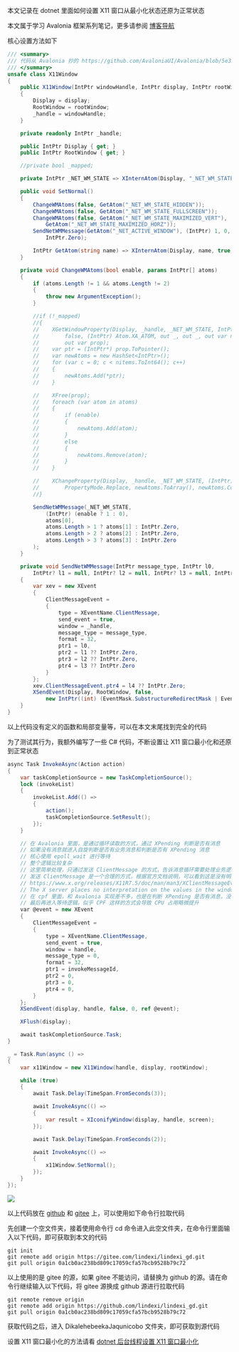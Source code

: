 本文记录在 dotnet 里面如何设置 X11 窗口从最小化状态还原为正常状态

<!--more-->


<!-- CreateTime:2024/05/17 07:23:45 -->

<!-- 发布 -->
<!-- 博客 -->

本文属于学习 Avalonia 框架系列笔记，更多请参阅 [博客导航](https://blog.lindexi.com/post/%E5%8D%9A%E5%AE%A2%E5%AF%BC%E8%88%AA.html )

核心设置方法如下

```csharp
/// <summary>
/// 代码从 Avalonia 抄的 https://github.com/AvaloniaUI/Avalonia/blob/5e323b8fb1e2ca36550ca6fe678e487ff936d8bf/src/Avalonia.X11/X11Window.cs#L692
/// </summary>
unsafe class X11Window
{
    public X11Window(IntPtr windowHandle, IntPtr display, IntPtr rootWindow)
    {
        Display = display;
        RootWindow = rootWindow;
        _handle = windowHandle;
    }

    private readonly IntPtr _handle;

    public IntPtr Display { get; }
    public IntPtr RootWindow { get; }

    //private bool _mapped;

    private IntPtr _NET_WM_STATE => XInternAtom(Display, "_NET_WM_STATE", true);

    public void SetNormal()
    {
        ChangeWMAtoms(false, GetAtom("_NET_WM_STATE_HIDDEN"));
        ChangeWMAtoms(false, GetAtom("_NET_WM_STATE_FULLSCREEN"));
        ChangeWMAtoms(false, GetAtom("_NET_WM_STATE_MAXIMIZED_VERT"),
            GetAtom("_NET_WM_STATE_MAXIMIZED_HORZ"));
        SendNetWMMessage(GetAtom("_NET_ACTIVE_WINDOW"), (IntPtr) 1, 0,
            IntPtr.Zero);

        IntPtr GetAtom(string name) => XInternAtom(Display, name, true);
    }

    private void ChangeWMAtoms(bool enable, params IntPtr[] atoms)
    {
        if (atoms.Length != 1 && atoms.Length != 2)
        {
            throw new ArgumentException();
        }

        //if (!_mapped)
        //{
        //    XGetWindowProperty(Display, _handle, _NET_WM_STATE, IntPtr.Zero, new IntPtr(256),
        //        false, (IntPtr) Atom.XA_ATOM, out _, out _, out var nitems, out _,
        //        out var prop);
        //    var ptr = (IntPtr*) prop.ToPointer();
        //    var newAtoms = new HashSet<IntPtr>();
        //    for (var c = 0; c < nitems.ToInt64(); c++)
        //    {
        //        newAtoms.Add(*ptr);
        //    }

        //    XFree(prop);
        //    foreach (var atom in atoms)
        //    {
        //        if (enable)
        //        {
        //            newAtoms.Add(atom);
        //        }
        //        else
        //        {
        //            newAtoms.Remove(atom);
        //        }
        //    }

        //    XChangeProperty(Display, _handle, _NET_WM_STATE, (IntPtr) Atom.XA_ATOM, 32,
        //        PropertyMode.Replace, newAtoms.ToArray(), newAtoms.Count);
        //}

        SendNetWMMessage(_NET_WM_STATE,
            (IntPtr) (enable ? 1 : 0),
            atoms[0],
            atoms.Length > 1 ? atoms[1] : IntPtr.Zero,
            atoms.Length > 2 ? atoms[2] : IntPtr.Zero,
            atoms.Length > 3 ? atoms[3] : IntPtr.Zero
        );
    }

    private void SendNetWMMessage(IntPtr message_type, IntPtr l0,
        IntPtr? l1 = null, IntPtr? l2 = null, IntPtr? l3 = null, IntPtr? l4 = null)
    {
        var xev = new XEvent
        {
            ClientMessageEvent =
            {
                type = XEventName.ClientMessage,
                send_event = true,
                window = _handle,
                message_type = message_type,
                format = 32,
                ptr1 = l0,
                ptr2 = l1 ?? IntPtr.Zero,
                ptr3 = l2 ?? IntPtr.Zero,
                ptr4 = l3 ?? IntPtr.Zero
            }
        };
        xev.ClientMessageEvent.ptr4 = l4 ?? IntPtr.Zero;
        XSendEvent(Display, RootWindow, false,
            new IntPtr((int) (EventMask.SubstructureRedirectMask | EventMask.SubstructureNotifyMask)), ref xev);
    }
}
```

以上代码没有定义的函数和局部变量等，可以在本文末尾找到完全的代码

为了测试其行为，我额外编写了一些 C# 代码，不断设置让 X11 窗口最小化和还原到正常状态

```csharp
async Task InvokeAsync(Action action)
{
    var taskCompletionSource = new TaskCompletionSource();
    lock (invokeList)
    {
        invokeList.Add(() =>
        {
            action();
            taskCompletionSource.SetResult();
        });
    }

    // 在 Avalonia 里面，是通过循环读取的方式，通过 XPending 判断是否有消息
    // 如果没有消息就进入自旋判断是否有业务消息和判断是否有 XPending 消息
    // 核心使用 epoll_wait 进行等待
    // 整个逻辑比较复杂
    // 这里简单处理，只通过发送 ClientMessage 的方式，告诉消息循环需要处理业务逻辑
    // 发送 ClientMessage 是一个合理的方式，根据官方文档说明，可以看到这是没有明确定义的
    // https://www.x.org/releases/X11R7.5/doc/man/man3/XClientMessageEvent.3.html
    // The X server places no interpretation on the values in the window, message_type, or data members.
    // 在 cpf 里面，和 Avalonia 实现差不多，也是在判断 XPending 是否有消息，没消息则判断是否有业务逻辑
    // 最后再进入等待逻辑。似乎 CPF 这样的方式会导致 CPU 占用略微提升
    var @event = new XEvent
    {
        ClientMessageEvent =
        {
            type = XEventName.ClientMessage,
            send_event = true,
            window = handle,
            message_type = 0,
            format = 32,
            ptr1 = invokeMessageId,
            ptr2 = 0,
            ptr3 = 0,
            ptr4 = 0,
        }
    };
    XSendEvent(display, handle, false, 0, ref @event);

    XFlush(display);

    await taskCompletionSource.Task;
}

_ = Task.Run(async () =>
{
    var x11Window = new X11Window(handle, display, rootWindow);

    while (true)
    {
        await Task.Delay(TimeSpan.FromSeconds(3));

        await InvokeAsync(() =>
        {
            var result = XIconifyWindow(display, handle, screen);
        });

        await Task.Delay(TimeSpan.FromSeconds(2));

        await InvokeAsync(() =>
        {
            x11Window.SetNormal();
        });
    }
});
```

<!-- ![](image/学习 Avalonia 框架笔记 设置 X11 窗口从最小化状态还原为正常状态/学习 Avalonia 框架笔记 设置 X11 窗口从最小化状态还原为正常状态0.gif) -->
![](http://cdn.lindexi.site/lindexi%2F%25E5%25AD%25A6%25E4%25B9%25A0%2520Avalonia%2520%25E6%25A1%2586%25E6%259E%25B6%25E7%25AC%2594%25E8%25AE%25B0%2520%25E8%25AE%25BE%25E7%25BD%25AE%2520X11%2520%25E7%25AA%2597%25E5%258F%25A3%25E4%25BB%258E%25E6%259C%2580%25E5%25B0%258F%25E5%258C%2596%25E7%258A%25B6%25E6%2580%2581%25E8%25BF%2598%25E5%258E%259F%25E4%25B8%25BA%25E6%25AD%25A3%25E5%25B8%25B8%25E7%258A%25B6%25E6%2580%25810.gif)

以上代码放在 [github](https://github.com/lindexi/lindexi_gd/tree/0a1cb0ac238bd809c17059cfa57bcb9528b79c72/DikalehebeekaJaqunicobo) 和 [gitee](https://gitee.com/lindexi/lindexi_gd/tree/0a1cb0ac238bd809c17059cfa57bcb9528b79c72/DikalehebeekaJaqunicobo) 上，可以使用如下命令行拉取代码

先创建一个空文件夹，接着使用命令行 cd 命令进入此空文件夹，在命令行里面输入以下代码，即可获取到本文的代码

```
git init
git remote add origin https://gitee.com/lindexi/lindexi_gd.git
git pull origin 0a1cb0ac238bd809c17059cfa57bcb9528b79c72
```

以上使用的是 gitee 的源，如果 gitee 不能访问，请替换为 github 的源。请在命令行继续输入以下代码，将 gitee 源换成 github 源进行拉取代码

```
git remote remove origin
git remote add origin https://github.com/lindexi/lindexi_gd.git
git pull origin 0a1cb0ac238bd809c17059cfa57bcb9528b79c72
```

获取代码之后，进入 DikalehebeekaJaqunicobo 文件夹，即可获取到源代码

设置 X11 窗口最小化的方法请看 [dotnet 后台线程设置 X11 窗口最小化](https://blog.lindexi.com/post/dotnet-%E5%90%8E%E5%8F%B0%E7%BA%BF%E7%A8%8B%E8%AE%BE%E7%BD%AE-X11-%E7%AA%97%E5%8F%A3%E6%9C%80%E5%B0%8F%E5%8C%96.html )
<!-- [dotnet 后台线程设置 X11 窗口最小化 - lindexi - 博客园](https://www.cnblogs.com/lindexi/p/18192610 ) -->
